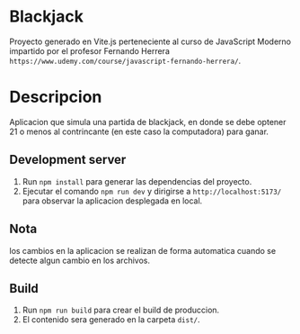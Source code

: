 # Blackjack

Proyecto generado en Vite.js perteneciente al curso de JavaScript Moderno impartido por el profesor Fernando Herrera `https://www.udemy.com/course/javascript-fernando-herrera/`.

# Descripcion

Aplicacion que simula una partida de blackjack, en donde se debe optener 21 o menos al contrincante (en este caso la computadora) para ganar.

## Development server

1. Run `npm install`  para generar las dependencias del proyecto.
2. Ejecutar el comando `npm run dev` y dirigirse a `http://localhost:5173/` para observar la aplicacion desplegada en local.

## Nota

los cambios en la aplicacion se realizan de forma automatica cuando se detecte algun cambio en los archivos.

## Build

1. Run `npm run build` para crear el build de produccion.
2. El contenido sera generado en la carpeta `dist/`.